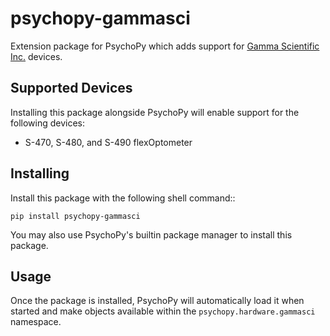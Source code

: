 # psychopy-gammasci
Extension package for PsychoPy which adds support for [Gamma Scientific Inc.](https://gamma-sci.com/) devices.

## Supported Devices

Installing this package alongside PsychoPy will enable support for the following devices:

* S-470, S-480, and S-490 flexOptometer
    
## Installing

Install this package with the following shell command:: 

    pip install psychopy-gammasci

You may also use PsychoPy's builtin package manager to install this package.

## Usage

Once the package is installed, PsychoPy will automatically load it when started and make objects available within the
`psychopy.hardware.gammasci` namespace.

